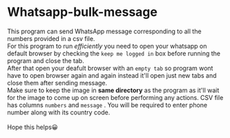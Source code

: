 # Whatsapp-bulk-message
This program can send WhatsApp message corresponding to all the numbers provided in a csv file.
<br>
For this program to run _efficiently_ you need to open your whatsapp on default browser by checking the `keep me logged in` box before running the program and close the tab.<br>
After that open your deafult browser with an `empty tab` so program wont have to open browser again and again instead it'll open just new tabs and close them after sending message.<br>
Make sure to keep the image in **same directory** as the program as it'll wait for the image to come up on screen before performing any actions.
CSV file has columns `numbers` and `message` . You will be required to enter phone number along with its country code.<br><br>
Hope this helps😀
